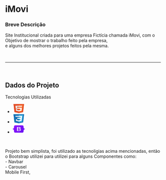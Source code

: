 <h1> iMovi </h1>

<h3> Breve Descrição </h3>
<p> 
  Site Institucional criada para uma empresa Fictícia chamada iMovi, com o Objetivo de mostrar o trabalho feito pela empresa, <br>
  e alguns dos melhores projetos feitos pela mesma.
</p>
<br>
<hr>
<br>

<h2>Dados do Projeto</h2> 

<span>Tecnologias Utilizadas<span>
  <ul>
    <li><img alt="HTML" height="30" width="40" src="https://raw.githubusercontent.com/devicons/devicon/master/icons/html5/html5-original.svg"></li>
    <li><img alt="CSS" height="30" width="40" src="https://raw.githubusercontent.com/devicons/devicon/master/icons/css3/css3-original.svg"></li>
    <li><img alt="Bootstrap" height="30" width="40" src="https://raw.githubusercontent.com/devicons/devicon/master/icons/bootstrap/bootstrap-original.svg"></li>
  </ul>
  <br>
 <p>
   Projeto bem simplista, foi utilizado as tecnoligias acima mencionadas, então o Bootstrap utilizei para utilizei para alguns Componentes como: <br>
   - Navbar <br>
   - Carousel <br
   além disso também utilizei o Grid que foi uma tremenda "mão na roda", na hora de deixar tudo organizado, todo projeto foi pensado no 
   conceito <strong>Mobile First</strong>, 
   


  
